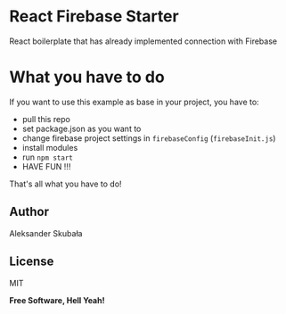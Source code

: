 # React Firebase Starter

React boilerplate that has already implemented connection with Firebase

# What you have to do

If you want to use this example as base in your project, you have to:
  - pull this repo
  - set package.json as you want to
  - change firebase project settings in `firebaseConfig` (`firebaseInit.js`)
  - install modules
  - run `npm start`
  - HAVE FUN !!!

That's all what you have to do!

Author
----
Aleksander Skubała

License
----
MIT

**Free Software, Hell Yeah!**
